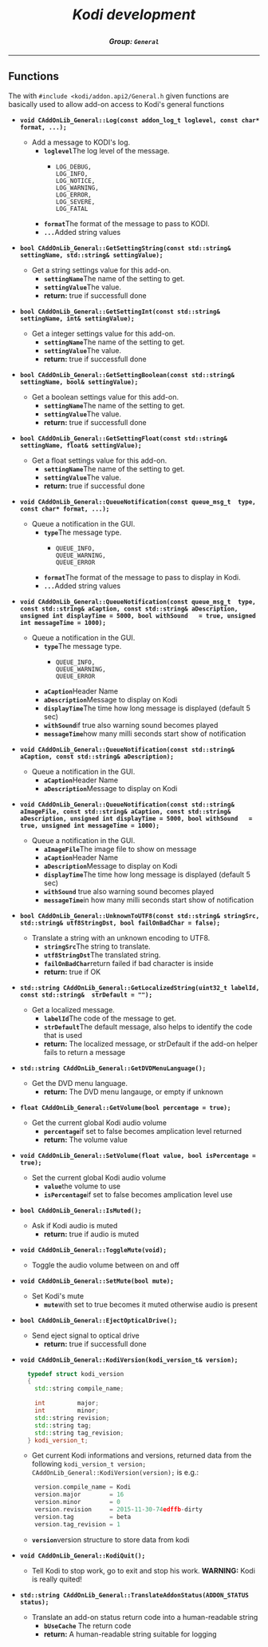 # *<p align="center">Kodi development</p>*
#### *<p align="center">Group: ```General```</p>*

----------

Functions
-------------

The with ```#include <kodi/addon.api2/General.h``` given functions are basically used to allow add-on access to Kodi's general functions

*  <b>```void CAddOnLib_General::Log(const addon_log_t loglevel, const char* format, ...);```</b>
    * Add a message to KODI's log.
	    * <b>```loglevel```</b>The log level of the message.
		    *     LOG_DEBUG,
				  LOG_INFO,
				  LOG_NOTICE,
				  LOG_WARNING,
				  LOG_ERROR,
				  LOG_SEVERE,
				  LOG_FATAL
	    * <b>```format```</b>The format of the message to pass to KODI.
	    * <b>```...```</b>Added string values

*  <b>```bool CAddOnLib_General::GetSettingString(const std::string& settingName, std::string& settingValue);```</b>
    * Get a string settings value for this add-on.
	    * <b>```settingName```</b>The name of the setting to get.
	    * <b>```settingValue```</b>The value.
		* <b>return:</b> true if successfull done

*  <b>```bool CAddOnLib_General::GetSettingInt(const std::string& settingName, int& settingValue);```</b>
    * Get a integer settings value for this add-on.
	    * <b>```settingName```</b>The name of the setting to get.
	    * <b>```settingValue```</b>The value.
		* <b>return:</b> true if successfull done

*  <b>```bool CAddOnLib_General::GetSettingBoolean(const std::string& settingName, bool& settingValue);```</b>
    * Get a boolean settings value for this add-on.
	    * <b>```settingName```</b>The name of the setting to get.
	    * <b>```settingValue```</b>The value.
		* <b>return:</b> true if successfull done

*  <b>```bool CAddOnLib_General::GetSettingFloat(const std::string& settingName, float& settingValue);```</b>
    * Get a float settings value for this add-on.
	    * <b>```settingName```</b>The name of the setting to get.
	    * <b>```settingValue```</b>The value.
		* <b>return:</b> true if successful done

*  <b>```void CAddOnLib_General::QueueNotification(const queue_msg_t  type, const char* format, ...);```</b>
    * Queue a notification in the GUI.
	    * <b>```type```</b>The message type.
		    *     QUEUE_INFO,
				  QUEUE_WARNING,
				  QUEUE_ERROR
	    * <b>```format```</b>The format of the message to pass to display in Kodi.
	    * <b>```...```</b>Added string values

*  <b>```void CAddOnLib_General::QueueNotification(const queue_msg_t  type, const std::string& aCaption, const std::string& aDescription, unsigned int displayTime = 5000, bool withSound   = true, unsigned int messageTime = 1000);```</b>
    * Queue a notification in the GUI.
	    * <b>```type```</b>The message type.
		    *     QUEUE_INFO,
				  QUEUE_WARNING,
				  QUEUE_ERROR
	    * <b>```aCaption```</b>Header Name
	    * <b>```aDescription```</b>Message to display on Kodi
	    * <b>```displayTime```</b>The time how long message is displayed (default 5 sec)
	    * <b>```withSound```</b>if true also warning sound becomes played
	    * <b>```messageTime```</b>how many milli seconds start show of notification

*  <b>```void CAddOnLib_General::QueueNotification(const std::string& aCaption, const std::string& aDescription);```</b>
    * Queue a notification in the GUI.
	    * <b>```aCaption```</b>Header Name
	    * <b>```aDescription```</b>Message to display on Kodi

*  <b>```void CAddOnLib_General::QueueNotification(const std::string& aImageFile, const std::string& aCaption, const std::string& aDescription, unsigned int displayTime = 5000, bool withSound   = true, unsigned int messageTime = 1000);```</b>
    * Queue a notification in the GUI.
	    * <b>```aImageFile```</b>The image file to show on message
	    * <b>```aCaption```</b>Header Name
	    * <b>```aDescription```</b>Message to display on Kodi
	    * <b>```displayTime```</b>The time how long message is displayed (default 5 sec)
	    * <b>```withSound```</b> true also warning sound becomes played
	    * <b>```messageTime```</b>in how many milli seconds start show of notification

*  <b>```bool CAddOnLib_General::UnknownToUTF8(const std::string& stringSrc, std::string& utf8StringDst, bool failOnBadChar = false);```</b>
    * Translate a string with an unknown encoding to UTF8.
	    * <b>```stringSrc```</b>The string to translate.
	    * <b>```utf8StringDst```</b>The translated string.
	    * <b>```failOnBadChar```</b>return failed if bad character is inside
		* <b>return:</b> true if OK

*  <b>```std::string CAddOnLib_General::GetLocalizedString(uint32_t labelId, const std::string&  strDefault = "");```</b>
    * Get a localized message.
	    * <b>```labelId```</b>The code of the message to get.
	    * <b>```strDefault```</b>The default message, also helps to identify the code that is used
		* <b>return:</b> The localized message, or strDefault if the add-on helper fails to return a message

*  <b>```std::string CAddOnLib_General::GetDVDMenuLanguage();```</b>
    * Get the DVD menu language.
		* <b>return:</b> The DVD menu langauge, or empty if unknown

*  <b>```float CAddOnLib_General::GetVolume(bool percentage = true);```</b>
    * Get the current global Kodi audio volume
	    * <b>```percentage```</b>if set to false becomes amplication level returned
		* <b>return:</b> The volume value

*  <b>```void CAddOnLib_General::SetVolume(float value, bool isPercentage = true);```</b>
    * Set the current global Kodi audio volume
	    * <b>```value```</b>the volume to use
	    * <b>```isPercentage```</b>if set to false becomes amplication level use

*  <b>```bool CAddOnLib_General::IsMuted();```</b>
    * Ask if Kodi audio is muted
		* <b>return:</b> true if audio is muted

*  <b>```void CAddOnLib_General::ToggleMute(void);```</b>
    * Toggle the audio volume between on and off

*  <b>```void CAddOnLib_General::SetMute(bool mute);```</b>
    * Set Kodi's mute
	    * <b>```mute```</b>with set to true becomes it muted otherwise audio is present

*  <b>```bool CAddOnLib_General::EjectOpticalDrive();```</b>
    * Send eject signal to optical drive
		* <b>return:</b> true if successfull done

*  <b>```void CAddOnLib_General::KodiVersion(kodi_version_t& version);```</b>
	```C++
	  typedef struct kodi_version
	  {
	    std::string compile_name;
	
	    int         major;
	    int         minor;
	    std::string revision;
	    std::string tag;
	    std::string tag_revision;
	  } kodi_version_t;
	```
    * Get current Kodi informations and versions, returned data from the following
        ```kodi_version_t version; CAddOnLib_General::KodiVersion(version);```
      is e.g.:
	```C++
		version.compile_name = Kodi
		version.major        = 16
		version.minor        = 0
		version.revision     = 2015-11-30-74edffb-dirty
		version.tag          = beta
		version.tag_revision = 1
	```
	*  <b>```version```</b>version structure to store data from kodi

*  <b>```void CAddOnLib_General::KodiQuit();```</b>
    * Tell Kodi to stop work, go to exit and stop his work.
      <b>WARNING:</b> Kodi is really quited!

*  <b>```std::string CAddOnLib_General::TranslateAddonStatus(ADDON_STATUS status);```</b>
    * Translate an add-on status return code into a human-readable string
	    * <b>```bUseCache```</b> The return code
		* <b>return:</b> A human-readable string suitable for logging
